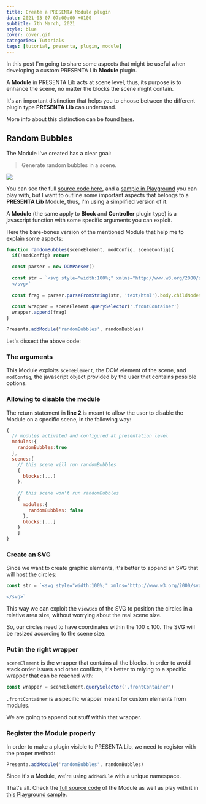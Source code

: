 ```yaml
---
title: Create a PRESENTA Module plugin
date: 2021-03-07 07:00:00 +0100
subtitle: 7th March, 2021
style: blue
cover: cover.gif
categories: Tutorials
tags: [tutorial, presenta, plugin, module]
---
```


In this post I'm going to share some aspects that might be useful when developing a custom PRESENTA Lib **Module** plugin.

A **Module** in PRESENTA Lib acts at scene level, thus, its purpose is to enhance the scene, no matter the blocks the scene might contain.

It's an important distinction that helps you to choose between the different plugin type **PRESENTA Lib** can understand.

More info about this distinction can be found [here](https://lib.presenta.cc/plugins/development.html).

## Random Bubbles

The Module I've created has a clear goal:

> Generate random bubbles in a scene.

![](/assets/posts/create-a-presenta-module-tutorial/cover.gif)

You can see the full [source code here](https://github.com/presenta-software/unsorted-plugins/blob/master/modules/randomBubbles.js), and a [sample in Playground](https://play.presenta.cc/peek/BuoBSaSo2zbCn) you can play with, but I want to outline some important aspects that belongs to a **PRESENTA Lib** Module, thus, I'm using a simplified version of it.

A **Module** (the same apply to **Block** and **Controller** plugin type) is a javascript function with some specific arguments you can exploit.

Here the bare-bones version of the mentioned Module that help me to explain some aspects:

```js
function randomBubbles(sceneElement, modConfig, sceneConfig){
  if(!modConfig) return
  
  const parser = new DOMParser()
  
  const str = `<svg style="width:100%;" xmlns="http://www.w3.org/2000/svg" viewBox="0 0 100 100">
  </svg>`
  
  const frag = parser.parseFromString(str, 'text/html').body.childNodes[0]
  
  const wrapper = sceneElement.querySelector('.frontContainer')
  wrapper.append(frag)
}

Presenta.addModule('randomBubbles', randomBubbles)
```

Let's dissect the above code:

### The arguments

This Module exploits `sceneElement`, the DOM element of the scene, and `modConfig`, the javascript object provided by the user that contains possible options.



### Allowing to disable the module

The return statement in **line 2** is meant to allow the user to disable the Module on a specific scene, in the following way:

```js
{
  // modules activated and configured at presentation level
  modules:{
    randomBubbles:true
  },
  scenes:[
    // this scene will run randomBubbles
    {
      blocks:[...]
    },
		
    // this scene won't run randomBubbles
    {
      modules:{
        randomBubbles: false
      },
      blocks:[...]
    }
	]
}
```



### Create an SVG

Since we want to create graphic elements, it's better to append an SVG that will host the circles:

```js
const str = `<svg style="width:100%;" xmlns="http://www.w3.org/2000/svg" viewBox="0 0 100 100">

</svg>`
```

This way we can exploit the `viewBox` of the SVG to position the circles in a relative area size, without worrying about the real scene size.

So, our circles need to have coordinates within the 100 x 100. The SVG will be resized according to the scene size.



### Put in the right wrapper

`sceneElement` is the wrapper that contains all the blocks. In order to avoid stack order issues and other conflicts, it's better to relying to a specific wrapper that can be reached with:

```js
const wrapper = sceneElement.querySelector('.frontContainer')
```

`.frontContainer` is a specific wrapper meant for custom elements from modules.

We are going to append out stuff within that wrapper.



### Register the Module properly

In order to make a plugin visible to PRESENTA Lib, we need to register with the proper method:

```js
Presenta.addModule('randomBubbles', randomBubbles)
```

Since it's a Module, we're using `addModule` with a unique namespace.

That's all. Check the [full source code](https://github.com/presenta-software/unsorted-plugins/blob/master/modules/randomBubbles.js) of the Module as well as play with it in [this Playground sample](https://play.presenta.cc/peek/BuoBSaSo2zbCn).

